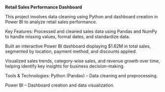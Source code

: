 **Retail Sales Performance Dashboard**

This project involves data cleaning using Python and dashboard creation in Power BI to analyze retail sales performance.

Key Features:
Processed and cleaned sales data using Pandas and NumPy to handle missing values, format dates, and standardize data.

Built an interactive Power BI dashboard displaying $1.62M in total sales, segmented by location, payment method, and discounts applied.

Visualized sales trends, category-wise sales, and revenue growth over time, helping identify key insights for business decision-making.

Tools & Technologies:
Python (Pandas) – Data cleaning and preprocessing.

Power BI – Dashboard creation and data visualization.
